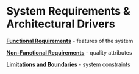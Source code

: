# System Requirements &amp; Architectural Drivers

**[Functional Requirements](Functional-Requirements.md)** - features of the system

**[Non-Functional Requirements](Non-Functional-Requirements.md)** - quality attributes

**[Limitations and Boundaries](Limitations-and-Boundaries.md)** - system constraints